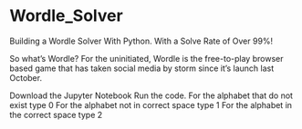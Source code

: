 # Wordle_Solver
Building a Wordle Solver With Python. With a Solve Rate of Over 99%!

So what’s Wordle?
For the uninitiated, Wordle is the free-to-play browser based game that has taken social media by storm since it’s launch last October.

Download the Jupyter Notebook
Run the code. 
For the alphabet that do not exist type 0
For the alphabet not in correct space type 1
For the alphabet in the correct space type 2

